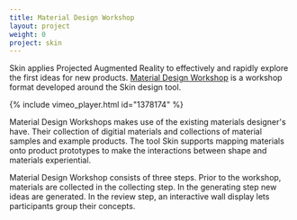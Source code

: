 ```yaml
---
title: Material Design Workshop
layout: project
weight: 0
project: skin
---
```

Skin applies Projected Augmented Reality to effectively and rapidly explore the first ideas for new products. [Material Design Workshop](http://www.studiolab.nl/skin/) is a workshop format developed around the Skin design tool.

{% include vimeo_player.html id="1378174" %}

Material Design Workshops makes use of the existing materials designer's have. Their collection of digitial materials and collections of material samples and example products. The tool Skin supports mapping materials onto product prototypes to make the interactions between shape and materials experiential.

Material Design Workshop consists of three steps. Prior to the workshop, materials are collected in the collecting step. In the generating step new ideas are generated. In the review step, an interactive wall display lets participants group their concepts.
